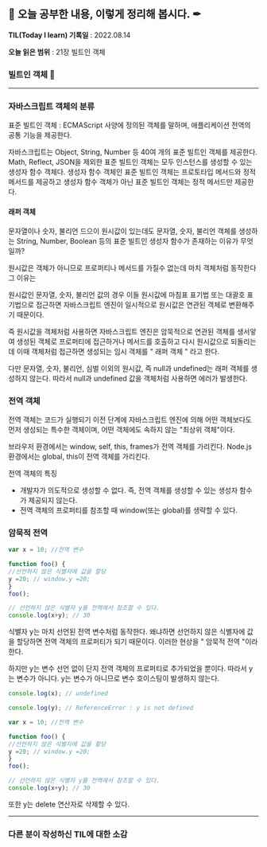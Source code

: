## 📕 오늘 공부한 내용, 이렇게 정리해 봅시다. ✒

**TIL(Today I learn) 기록일** : 2022.08.14

**오늘 읽은 범위** : 21장 빌트인 객체

### 빌트인 객체 📑

---
### 자바스크립트 객체의 분류

표준 빌트인 객체 : ECMAScript 사양에 정의된 객체를 말하며, 애플리케이션 전역의 공통 기능을 제공한다. 

자바스크립트는 Object, String, Number 등 40여 개의 표준 빌트인 객체를 제공한다. 
Math, Reflect, JSON을 제외한 표준 빌트인 객체는 모두 인스턴스를 생성할 수 있는 생성자 함수 객체다. 
생성자 함수 객체인 표준 빌트인 객체는 프로토타입 메서드와 정적 메서드를 제공하고
생성자 함수 객체가 아닌 표준 빌트인 객체는 정적 메서드만 제공한다. 


#### 래퍼 객체

문자열이나 숫자, 불리언 드으이 원시값이 있는데도 문자열, 숫자, 불리언 객체를 생성하는 String, Number, Boolean 등의 표준 빌트인 생성자 함수가 존재하는 이유가 무엇일까?

원시값은 객체가 아니므로 프로퍼티나 메서드를 가질수 없는데 마치 객체처럼 동작한다  그 이유는 

원시값인 문자열, 숫자, 불리언 값의 경우 이들 원시값에 마침표 표기법 또는 대괄호 표기법으로 접근하면 자바스크립트 엔진이 일시적으로 원시값은 연관된 객체로 변환해주기 때문이다. 

즉 원시값을 객체처럼 사용하면 자바스크립트 엔진은 암묵적으로 연관된 객체를 생서앟여 생성된 객체로 프로퍼티에 접근하거나 메서드를 호출하고 다시 원시값으로 되돌리는데 
이때 객체처럼 접근하면 생성되는 임시 객체를 " 래퍼 객체 " 라고 한다.

다만 문자열, 숫자, 불리언, 심벌 이외의 원시값, 즉 null과 undefined는 래퍼 객체를 생성하지 않는다.
따라서 null과 undefined 값을 객체처럼 사용하면 에러가 발생한다. 



### 전역 객체 


전역 객체는 코드가 실행되기 이전 단계에 자바스크립트 엔진에 의해 어떤 객체보다도 먼저 생성되는 특수한 객체이며, 어떤 객체에도 속하지 않는 "최상위 객체"이다.

브라우저 환경에서는 window, self, this, frames가 전역 객체를 가리킨다.
Node.js 환경에서는 global, this이 전역 객체를 가리킨다.

전역 객체의 특징
 - 개발자가 의도적으로 생성할 수 없다. 즉, 전역 객체를 생성할 수 있는 생성자 함수가 제공되지 않는다.
 - 전역 객체의 프로퍼티를 참조할 때 window(또는 global)를 생략할 수 있다.
 
### 암묵적 전역 

```js
var x = 10; //전역 변수

function foo() {
//선언하지 않은 식별자에 값을 할당
y =20; // window.y =20;
}
foo();

// 선언하지 않은 식별자 y를 전역에서 참조할 수 있다.
console.log(x+y); // 30
```

식별자 y는 마치 선언된 전역 변수처럼 동작한다. 왜냐하면 선언하지 않은 식별자에 값을 할당하면 전역 객체의 프로퍼티가 되기 때문이다. 
이러한 현상을 " 암묵적 전역 "이라 한다. 

하지만 y는 변수 선언 없이 단지 전역 객체의 프로퍼티로 추가되었을 뿐이다. 따라서 y는 변수가 아니다. y는 변수가 아니므로 변수 호이스팅이 발생하지 않는다. 

```js
console.log(x); // undefined

console.log(y); // ReferenceError : y is not defined

var x = 10; //전역 변수

function foo() {
//선언하지 않은 식별자에 값을 할당
y =20; // window.y =20;
}
foo();

// 선언하지 않은 식별자 y를 전역에서 참조할 수 있다.
console.log(x+y); // 30
```

또한 y는 delete 연산자로 삭제할 수 있다. 

---

### 다른 분이 작성하신 TIL에 대한 소감
